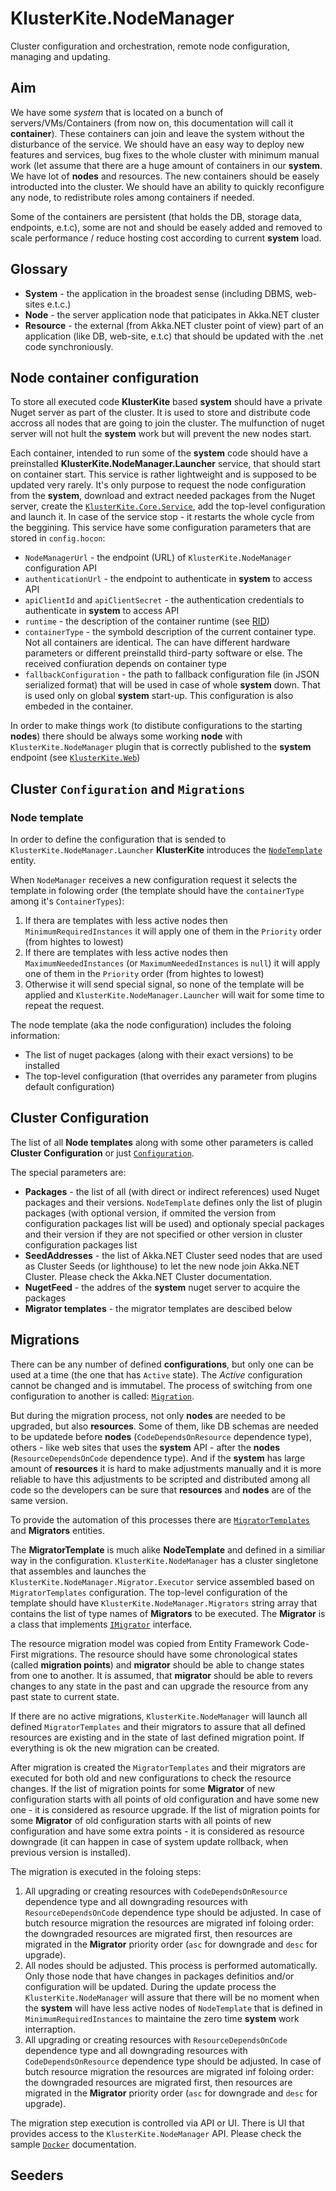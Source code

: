 # KlusterKite.NodeManager

Cluster configuration and orchestration, remote node configuration, managing and updating.
  
## Aim

We have some *system* that is located on a bunch of servers/VMs/Containers (from now on, this documentation will call it **container**). These containers can join and leave the system without the disturbance of the service. We should have an easy way to deploy new features and services, bug fixes to the whole cluster with minimum manual work (let assume that there are a huge amount of containers in our **system**. We have lot of **nodes** and resources. The new containers should be easely introducted into the cluster. We should have an ability to quickly reconfigure any node, to redistribute roles among containers if needed.

Some of the containers are persistent (that holds the DB, storage data, endpoints, e.t.c), some are not and should be easely added and removed to scale performance / reduce hosting cost according to current **system** load.

## Glossary

* **System** - the application in the broadest sense (including DBMS, web-sites e.t.c.)
* **Node** - the server application node that paticipates in Akka.NET cluster
* **Resource** - the external (from Akka.NET cluster point of view) part of an application (like DB, web-site, e.t.c) that should be updated with the .net code synchroniously.

## Node container configuration

To store all executed code **KlusterKite** based **system** should have a private Nuget server as part of the cluster. It is used to store and distribute code accross all nodes that are going to join the cluster. The mulfunction of nuget server will not hult the **system** work but will prevent the new nodes start.

Each container, intended to run some of the **system** code should have a preinstalled **KlusterKite.NodeManager.Launcher** service, that should start on container start. This service is rather lightweight and is supposed to be updated very rarely. It's only purpose to request the node configuration from the **system**, download and extract needed packages from the Nuget server, create the [`KlusterKite.Core.Service`](../KlusterKite.Core/Readme.md), add the top-level configuration and launch it. In case of the service stop - it restarts the whole cycle from the beggining. This service have some configuration parameters that are stored in `config.hocon`:
* `NodeManagerUrl` - the endpoint (URL) of `KlusterKite.NodeManager` configuration API
* `authenticationUrl` - the endpoint to authenticate in **system** to access API
* `apiClientId` and `apiClientSecret` - the authentication credentials to authenticate in **system** to access API
* `runtime` - the description of the container runtime (see [RID](https://docs.microsoft.com/en-us/dotnet/core/rid-catalog))
* `containerType` - the symbold description of the current container type. Not all containers are identical. The can have different hardware parameters or different preinstalld third-party software or else. The received confiuration depends on container type
* `fallbackConfiguration` - the path to fallback configuration file (in JSON serialized format) that will be used in case of whole **system** down. That is used only on global **system** start-up. This configuration is also embeded in the container.

In order to make things work (to distibute configurations to the starting **nodes**) there should be always some working **node** with `KlusterKite.NodeManager` plugin that is correctly published to the **system** endpoint (see [`KlusterKite.Web`](../KlusterKite.Web/Readme.md))

## Cluster `Configuration` and `Migrations`

### Node template
In order to define the configuration that is sended to `KlusterKite.NodeManager.Launcher` **KlusterKite** introduces the [`NodeTemplate`](../Docs/Doxygen/html/class_kluster_kite_1_1_node_manager_1_1_client_1_1_o_r_m_1_1_node_template.html) entity.

When `NodeManager` receives a new configuration request it selects the template in folowing order (the template should have the `containerType` among it's `ContainerTypes`):
1. If thera are templates with less active nodes then `MinimumRequiredInstances` it will apply one of them in the `Priority` order (from hightes to lowest)
2. If there are templates with less active nodes then `MaximumNeededInstances` (or `MaximumNeededInstances` is `null`) it will apply one of them in the `Priority` order (from hightes to lowest)
3. Otherwise it will send special signal, so none of the template will be applied and `KlusterKite.NodeManager.Launcher` will wait for some time to repeat the request.

The node template (aka the node configuration) includes the foloing information:
* The list of nuget packages (along with their exact versions) to be installed
* The top-level configuration (that overrides any parameter from plugins default configuration)

## Cluster Configuration
The list of all **Node templates** along with some other parameters is called **Cluster Configuration** or just [`Configuration`](../Docs/Doxygen/html/class_kluster_kite_1_1_node_manager_1_1_client_1_1_o_r_m_1_1_configuration.html).

The special parameters are:
* **Packages** - the list of all (with direct or indirect references) used Nuget packages and their versions. `NodeTemplate` defines only the list of plugin packages (with optional version, if ommited the version from configuration packages list will be used) and optionaly special packages and their version if they are not specified or other version in cluster configuration packages list
* **SeedAddresses** - the list of Akka.NET Cluster seed nodes that are used as Cluster Seeds (or lighthouse) to let the new node join Akka.NET Cluster. Please check the Akka.NET Cluster documentation.
* **NugetFeed** - the addres of the **system** nuget server to acquire the packages
* **Migrator templates** - the migrator templates are descibed below

## Migrations

There can be any number of defined **configurations**, but only one can be used at a time (the one that has `Active` state). The *Active* configuration cannot be changed and is immutabel. The process of switching from one configuration to another is called: [`Migration`](../Docs/Doxygen/html/class_kluster_kite_1_1_node_manager_1_1_client_1_1_o_r_m_1_1_migration.html).

But during the migration process, not only **nodes** are needed to be upgraded, but also **resources**. Some of them, like DB schemas are needed to be updatede before **nodes** (`CodeDependsOnResource` dependence type), others - like web sites that uses the **system** API - after the **nodes** (`ResourceDependsOnCode` dependence type). And if the **system** has large amount of **resources** it is hard to make adjustments manually and it is more reliable to have this adjustments to be scripted and distributed among all code so the developers can be sure that **resources** and **nodes** are of the same version.

To provide the automation of this processes there are [`MigratorTemplates`](../Docs/Doxygen/html/class_kluster_kite_1_1_node_manager_1_1_client_1_1_o_r_m_1_1_migrator_template.html) and **Migrators** entities.

The **MigratorTemplate** is much alike **NodeTemplate** and defined in a similiar way in the configuration. `KlusterKite.NodeManager` has a cluster singletone that assembles and launches the `KlusterKite.NodeManager.Migrator.Executor` service assembled based on `MigratorTemplates` configuration. The top-level configuration of the template should have `KlusterKite.NodeManager.Migrators` string array that contains the list of type names of **Migrators** to be executed. The **Migrator** is a class that implements [`IMigrator`](../Docs/Doxygen/html/interface_kluster_kite_1_1_node_manager_1_1_migrator_1_1_i_migrator.html) interface.

The resource migration model was copied from Entity Framework Code-First migrations. The resource should have some chronological states (called **migration points**) and **migrator** should be able to change states from one to another. It is assumed, that **migrator** should be able to revers changes to any state in the past and can upgrade the resource from any past state to current state.

If there are no active migrations, `KlusterKite.NodeManager` will launch all defined `MigratorTemplates` and their migrators to assure that all defined resources are existing and in the state of last defined migration point. If everything is ok the new migration can be created.

After migration is created the `MigratorTemplates` and their migrators are executed for both old and new configurations to check the resource changes. If the list of migration points for some **Migrator** of new configuration starts with all points of old configuration and have some new one - it is considered as resource upgrade. If the list of migration points for some **Migrator** of old configuration starts with all points of new configuration and have some extra points - it is considered as resource downgrade (it can happen in case of system update rollback, when previous version is installed). 

The migration is executed in the foloing steps:
1. All upgrading or creating resources with `CodeDependsOnResource` dependence type and all downgrading resources with `ResourceDependsOnCode` dependence type should be adjusted. In case of butch resource migration the resources are migrated inf foloing order: the downgraded resources are migrated first, then resources are migrated in the **Migrator** priority order (`asc` for downgrade and `desc` for upgrade).
2. All nodes should be adjusted. This process is performed automatically. Only those node that have changes in packages definitios and/or configuration will be updated. During the update process the `KlusterKite.NodeManager` will assure that there will be no moment when the **system** will have less active nodes of `NodeTemplate` that is defined in `MinimumRequiredInstances` to maintaine the zero time **system** work interraption.
3. All upgrading or creating resources with `ResourceDependsOnCode` dependence type and all downgrading resources with `CodeDependsOnResource` dependence type should be adjusted. In case of butch resource migration the resources are migrated inf foloing order: the downgraded resources are migrated first, then resources are migrated in the **Migrator** priority order (`asc` for downgrade and `desc` for upgrade).

The migration step execution is controlled via API or UI.
There is UI that provides access to the `KlusterKite.NodeManager` API. Please check the sample [`Docker`](../Docker/Readme.md) documentation.


## Seeders